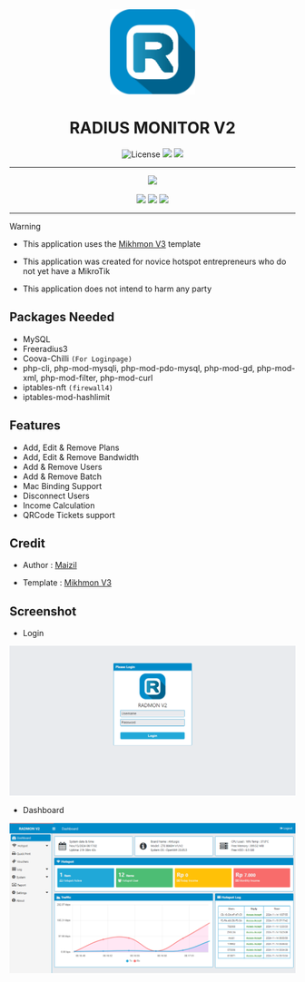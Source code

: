 <div align="center">
  <img src="img/radmon.png" alt="logo" width="150">
  <h1>RADIUS MONITOR V2</h1>
</div>

<div align="center">
  <img alt="License" src="https://img.shields.io/github/license/Maizil41/RadMonv2?style=for-the-badge&logo=github">
  <a target="_blank" href="https://github.com/Maizil41/RadMonv2/releases"><img src="https://img.shields.io/badge/Version-2.0--beta-blue?style=for-the-badge&logo=github"></a>
  <a target="_blank" href="https://github.com/Maizil41/RadMonv2/releases"><img src="https://img.shields.io/github/downloads/Maizil41/RadMonv2/total?style=for-the-badge&logo=github"></a>
</div>
<hr>

<p align="center">
<a href="https://saweria.co/mutiarawrt"><img src="https://img.shields.io/badge/Donation-FFAE00?style=for-the-badge&logo=ko-fi&logoColor=white"></a>

<p align="center">
<a href="https://t.me/mutiarawrt"><img src="https://img.shields.io/badge/Telegram--Channel-2CA5E0?style=for-the-badge&logo=telegram&logoColor=white"></a>
<a href="https://www.youtube.com/@mutiara-wrt"><img src="https://img.shields.io/badge/Youtube--Channel-e02c2c?style=for-the-badge&logo=youtube&logoColor=white"></a>
<a href="https://t.me/mutiara_wrt"><img src="https://img.shields.io/badge/Telegram--Groups-2CA5E0?style=for-the-badge&logo=telegram&logoColor=white"></a>
</p>

<hr/>

> [!WARNING]
>
> - This application uses the [Mikhmon V3](https://github.com/laksa19/mikhmonv3) template
>
> - This application was created for novice hotspot entrepreneurs who do not yet have a MikroTik
> 
> - This application does not intend to harm any party

Packages Needed
---
- MySQL
- Freeradius3
- Coova-Chilli `(For Loginpage)`
- php-cli, php-mod-mysqli, php-mod-pdo-mysql, php-mod-gd, php-mod-xml, php-mod-filter, php-mod-curl
- iptables-nft `(firewall4)`
- iptables-mod-hashlimit

Features
---
- Add, Edit & Remove Plans
- Add, Edit & Remove Bandwidth
- Add & Remove Users
- Add & Remove Batch
- Mac Binding Support
- Disconnect Users
- Income Calculation
- QRCode Tickets support

Credit
---
<ul>
  <li>Author : <a href="https://github.com/maizil41" target="_blank">Maizil</a></li>
</ul>

<ul>
  <li>Template : <a href="https://github.com/laksa19/mikhmonv3" target="_blank">Mikhmon V3</a></li>
</ul>


Screenshot
---
* Login
<p align="center">
    <img src="/img/login.png">
</p>

* Dashboard
<p align="center">
    <img src="/img/dash.png">
</p>
